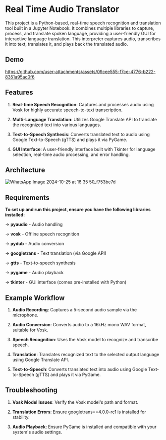 ﻿# Real Time Audio Translator
 
This project is a Python-based, real-time speech recognition and translation tool built in a Jupyter Notebook. It combines multiple libraries to capture, process, and translate spoken language, providing a user-friendly GUI for interactive language translation. This interpreter captures audio, transcribes it into text, translates it, and plays back the translated audio.

## Demo

https://github.com/user-attachments/assets/09cee555-f7ce-4776-b222-8351a95ac0f6

## Features
1. **Real-time Speech Recognition**: Captures and processes audio using Vosk for highly accurate speech-to-text transcription.

2. **Multi-Language Translation**: Utilizes Google Translate API to translate the recognized text into various languages.

3. **Text-to-Speech Synthesis**: Converts translated text to audio using Google Text-to-Speech (gTTS) and plays it via PyGame.

4. **GUI Interface**: A user-friendly interface built with Tkinter for language selection, real-time audio processing, and error handling.

## Architecture
![WhatsApp Image 2024-10-25 at 16 35 50_f753be7d](https://github.com/user-attachments/assets/a2d33d96-cc62-403b-a8ac-117b3bb0924a)

## Requirements

**To set up and run this project, ensure you have the following libraries installed:**

-> **pyaudio** - Audio handling

-> **vosk** - Offline speech recognition

-> **pydub** - Audio conversion

-> **googletrans** - Text translation (via Google API)

-> **gtts** - Text-to-speech synthesis

-> **pygame** - Audio playback

-> **tkinter** - GUI interface (comes pre-installed with Python)

## Example Workflow
1. **Audio Recording**: Captures a 5-second audio sample via the microphone.

2. **Audio Conversion**: Converts audio to a 16kHz mono WAV format, suitable for Vosk.

3. **Speech Recognition**: Uses the Vosk model to recognize and transcribe speech.

4. **Translation**: Translates recognized text to the selected output language using Google Translate API.

5. **Text-to-Speech**: Converts translated text into audio using Google Text-to-Speech (gTTS) and plays it via PyGame.

## Troubleshooting
1. **Vosk Model Issues**: Verify the Vosk model's path and format.

2. **Translation Errors**: Ensure googletrans==4.0.0-rc1 is installed for stability.

3. **Audio Playback**: Ensure PyGame is installed and compatible with your system's audio settings.
